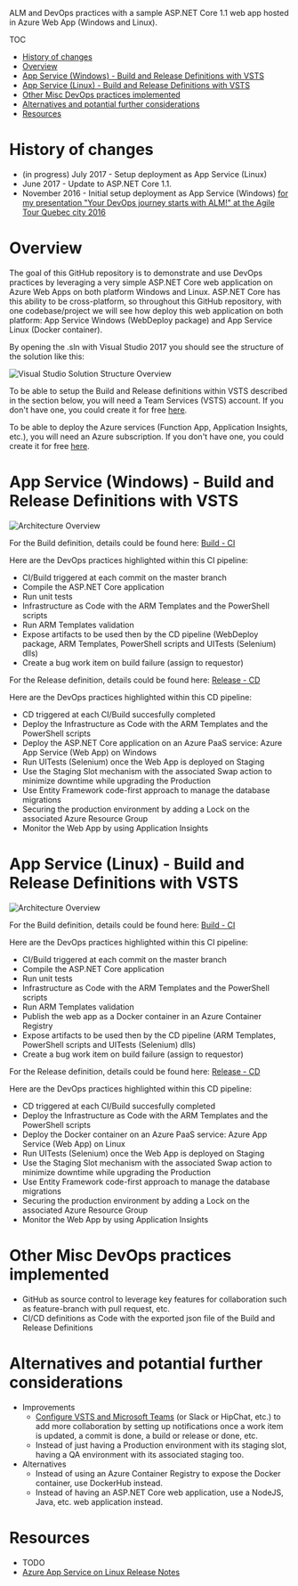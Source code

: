 ALM and DevOps practices with a sample ASP.NET Core 1.1 web app hosted in Azure Web App (Windows and Linux).

TOC

- [History of changes](#history-of-changes)
- [Overview](#overview)
- [App Service (Windows) - Build and Release Definitions with VSTS](#app-service-windows---build-and-release-definitions-with-vsts)
- [App Service (Linux) - Build and Release Definitions with VSTS](#app-service-linux---build-and-release-definitions-with-vsts)
- [Other Misc DevOps practices implemented](#other-misc-devops-practices-implemented)
- [Alternatives and potantial further considerations](#alternatives-and-potantial-further-considerations)
- [Resources](#resources)

# History of changes

- (in progress) July 2017 - Setup deployment as App Service (Linux)
- June 2017 - Update to ASP.NET Core 1.1.
- November 2016 - Initial setup deployment as App Service (Windows) [for my presentation "Your DevOps journey starts with ALM!" at the Agile Tour Quebec city 2016](http://aka.ms/mabenoit-atq2016)

# Overview

The goal of this GitHub repository is to demonstrate and use DevOps practices by leveraging a very simple ASP.NET Core web application on Azure Web Apps on both platform Windows and Linux. ASP.NET Core has this ability to be cross-platform, so throughout this GitHub repository, with one codebase/project we will see how deploy this web application on both platform: App Service Windows (WebDeploy package) and App Service Linux (Docker container).

By opening the .sln with Visual Studio 2017 you should see the structure of the solution like this:

![Visual Studio Solution Structure Overview](/docs/imgs/Visual-Studio-Solution-Structure-Overview.PNG)

To be able to setup the Build and Release definitions within VSTS described in the section below, you will need a Team Services (VSTS) account. If you don't have one, you could create it for free [here](https://www.visualstudio.com/team-services/).

To be able to deploy  the Azure services (Function App, Application Insights, etc.), you will need an Azure subscription. If you don't have one, you could create it for free [here](https://azure.microsoft.com/fr-ca/free/).

# App Service (Windows) - Build and Release Definitions with VSTS

![Architecture Overview](/docs/imgs/Process-Overview-Windows.PNG)

For the Build definition, details could be found here: [Build - CI](/docs/AspDotNetCore-AppServiceWindows-CI.md)

Here are the DevOps practices highlighted within this CI pipeline:
- CI/Build triggered at each commit on the master branch
- Compile the ASP.NET Core application
- Run unit tests
- Infrastructure as Code with the ARM Templates and the PowerShell scripts
- Run ARM Templates validation
- Expose artifacts to be used then by the CD pipeline (WebDeploy package, ARM Templates, PowerShell scripts and UITests (Selenium) dlls)
- Create a bug work item on build failure (assign to requestor)

For the Release definition, details could be found here: [Release - CD](/docs/AspDotNetCore-AppServiceWindows-CD.md)

Here are the DevOps practices highlighted within this CD pipeline:
- CD triggered at each CI/Build succesfully completed
- Deploy the Infrastructure as Code with the ARM Templates and the PowerShell scripts
- Deploy the ASP.NET Core application on an Azure PaaS service: Azure App Service (Web App) on Windows
- Run UITests (Selenium) once the Web App is deployed on Staging
- Use the Staging Slot mechanism with the associated Swap action to minimize downtime while upgrading the Production
- Use Entity Framework code-first approach to manage the database migrations
- Securing the production environment by adding a Lock on the associated Azure Resource Group
- Monitor the Web App by using Application Insights

# App Service (Linux) - Build and Release Definitions with VSTS

![Architecture Overview](/docs/imgs/Process-Overview-Linux.PNG)

For the Build definition, details could be found here: [Build - CI](/docs/AspDotNetCore-AppServiceLinux-CI.md)

Here are the DevOps practices highlighted within this CI pipeline:
- CI/Build triggered at each commit on the master branch
- Compile the ASP.NET Core application
- Run unit tests
- Infrastructure as Code with the ARM Templates and the PowerShell scripts
- Run ARM Templates validation
- Publish the web app as a Docker container in an Azure Container Registry
- Expose artifacts to be used then by the CD pipeline (ARM Templates, PowerShell scripts and UITests (Selenium) dlls)
- Create a bug work item on build failure (assign to requestor)

For the Release definition, details could be found here: [Release - CD](/docs/AspDotNetCore-AppServiceLinux-CD.md)

Here are the DevOps practices highlighted within this CD pipeline:
- CD triggered at each CI/Build succesfully completed
- Deploy the Infrastructure as Code with the ARM Templates and the PowerShell scripts
- Deploy the Docker container on an Azure PaaS service: Azure App Service (Web App) on Linux
- Run UITests (Selenium) once the Web App is deployed on Staging
- Use the Staging Slot mechanism with the associated Swap action to minimize downtime while upgrading the Production
- Use Entity Framework code-first approach to manage the database migrations
- Securing the production environment by adding a Lock on the associated Azure Resource Group
- Monitor the Web App by using Application Insights

# Other Misc DevOps practices implemented

- GitHub as source control to leverage key features for collaboration such as feature-branch with pull request, etc.
- CI/CD definitions as Code with the exported json file of the Build and Release Definitions

# Alternatives and potantial further considerations

- Improvements
    - [Configure VSTS and Microsoft Teams](https://almvm.azurewebsites.net/labs/vsts/teams/) (or Slack or HipChat, etc.) to add more collaboration by setting up notifications once a work item is updated, a commit is done, a build or release or done, etc.
    - Instead of just having a Production environment with its staging slot, having a QA environment with its associated staging too.
- Alternatives
    - Instead of using an Azure Container Registry to expose the Docker container, use DockerHub instead.
    - Instead of having an ASP.NET Core web application, use a NodeJS, Java, etc. web application instead.

# Resources

- TODO
- [Azure App Service on Linux Release Notes](https://github.com/Azure-App-Service/ReleaseNotes/blob/master/README.md)